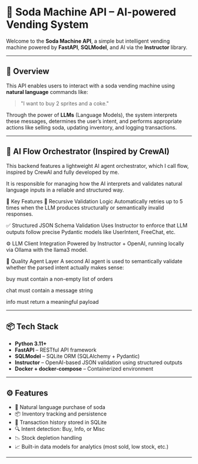 # 🥤 Soda Machine API – AI-powered Vending System

Welcome to the **Soda Machine API**, a simple but intelligent vending machine powered by **FastAPI**, **SQLModel**, and AI via the **Instructor** library. 

---

## 🚀 Overview

This API enables users to interact with a soda vending machine using **natural language** commands like:

> "I want to buy 2 sprites and a coke."

Through the power of **LLMs** (Language Models), the system interprets these messages, determines the user’s intent, and performs appropriate actions like selling soda, updating inventory, and logging transactions.

---

## 🧠 AI Flow Orchestrator (Inspired by CrewAI)
This backend features a lightweight AI agent orchestrator, which I call flow, inspired by CrewAI and fully developed by me.

It is responsible for managing how the AI interprets and validates natural language inputs in a reliable and structured way.

🔧 Key Features
🔁 Recursive Validation Logic
Automatically retries up to 5 times when the LLM produces structurally or semantically invalid responses.

✅ Structured JSON Schema Validation
Uses Instructor to enforce that LLM outputs follow precise Pydantic models like UserIntent, FreeChat, etc.

⚙️ LLM Client Integration
Powered by Instructor + OpenAI, running locally via Ollama with the llama3 model.

🧪 Quality Agent Layer
A second AI agent is used to semantically validate whether the parsed intent actually makes sense:

buy must contain a non-empty list of orders

chat must contain a message string

info must return a meaningful payload




---

## 📦 Tech Stack

- **Python 3.11+**
- **FastAPI** – RESTful API framework  
- **SQLModel** – SQLite ORM (SQLAlchemy + Pydantic)  
- **Instructor** – OpenAI-based JSON validation using structured outputs  
- **Docker + docker-compose** – Containerized environment  

---

## ⚙️ Features

- 🛒 Natural language purchase of soda
- 📦 Inventory tracking and persistence
- 💾 Transaction history stored in SQLite
- 🔍 Intent detection: Buy, Info, or Misc
- 📉 Stock depletion handling
- 📈 Built-in data models for analytics (most sold, low stock, etc.)

---
